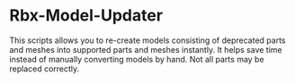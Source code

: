 # Rbx-Model-Updater

This scripts allows you to re-create models consisting of deprecated parts and meshes into supported parts and meshes instantly. It helps save time instead of manually converting models by hand. Not all parts may be replaced correctly.
